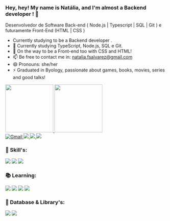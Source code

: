 ### Hey, hey! My name is Natália, and I'm almost a Backend developer ! 👋
Desenvolvedor de Software Back-end ( Node.js | Typescript | SQL | Git ) e futuramente Front-End (HTML | CSS )

- Currently studying to be a Backend developer .
- 🌱 Currently studying TypeScript, Node.js, SQL e Git.
- 🌱 On the way to be a Front-end too with CSS and HTML!
- 📫 Be free to contact me in: natalia.fsalvarez@gmail.com
- 😄 Pronouns: she/her
- ⚡ Graduated in Byology, passionate about games, books, movies, series and good talks!

<div>
	<a href="https://github.com/natiialvarez">
	<img height="150cm" src="https://github-readme-stats.vercel.app/api?username=natiialvarez&show_icons=true&theme=dracula"/>
	<img height="150cm" src ="https://github-readme-stats.vercel.app/api/top-langs/?username=natiialvarez&layout=compact&theme=dracula"/>
</div>

<div>
    <a href="mailto:natalia.fsalvarez@gmail.com">
        <img src="https://img.shields.io/badge/Gmail-D14836?style=for-the-badge&logo=gmail&logoColor=white" alt="Gmail">
    </a>
	<a href="https://www.instagram.com/natiialvarez_/">
		<img src="https://img.shields.io/badge/Instagram-E4405F?style=for-the-badge&logo=instagram&logoColor=white">
	</a>
	<a href="https://www.linkedin.com/in/natiialvarez/">
		<img src="https://img.shields.io/badge/LinkedIn-0077B5?style=for-the-badge&logo=linkedin&logoColor=white">
	</a>
	<a href="nati3823">
		<img src="https://img.shields.io/badge/Discord-7289DA?style=for-the-badge&logo=discord&logoColor=white">
	</a>
</div>

### 🚀 Skill's:
<div>
<img src="https://img.shields.io/badge/JavaScript-F7DF1E?style=for-the-badge&logo=javascript&logoColor=black">
 <img src="https://img.shields.io/badge/Node.js-43853D?style=for-the-badge&logo=node.js&logoColor=black">
 <img src="https://img.shields.io/badge/TypeScript-007ACC?style=for-the-badge&logo=typescript&logoColor=black">
 </div>

### 📚 Learning:
 <div>
 <img src="https://img.shields.io/badge/Node.js-43853D?style=for-the-badge&logo=node.js&logoColor=black">
 <img src="https://img.shields.io/badge/TypeScript-007ACC?style=for-the-badge&logo=typescript&logoColor=black">
 <img src="https://img.shields.io/badge/CSS-239120?&style=for-the-badge&logo=css3&logoColor=white">
<img src="https://img.shields.io/badge/HTML-239120?style=for-the-badge&logo=html5&logoColor=white">
	 
 </div>
 
 ### 💾 Database & Library's:
 <div>
<img src="https://img.shields.io/badge/Insomnia-5849be?style=for-the-badge&logo=Insomnia&logoColor=white">
<img src="https://img.shields.io/badge/PostgreSQL-316192?style=for-the-badge&logo=postgresql&logoColor=white">
  </div>
